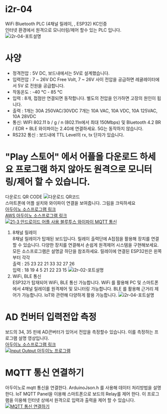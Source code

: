 # i2r-04
WiFi Bluetooth PLC (4채널 릴레이, , ESP32) KC인증  
인터넷 환경에서 원격으로 모니터링/제어 할수 있는 PLC 입니다.  
![i2r-04-포트설명](https://drive.google.com/uc?id=1IUwbM4Rgqsmrh0kV3bxDot3-EKTEZvDn)
# 사양
- 정격전압 : 5V DC, 보드내에서는 5V로 설계했습니다.
- 입력전압 : 7 ~ 26V DC Free Volt, 7 ~ 26V 사이 전압을 공급하면         레귤레이터에서 5V 로 전원을 공급합니다.
- 작동온도 : -40 ℃ - 85 ℃
- 입력 : 8개, 접점만 연결되면 동작합니다. 별도의 전압을 인가하면 고장의 원인이 됩니다.
- 출력 : 1개는 30A 250VAC/30VDC
7개는 10A VAC, 10A VDC, 10A 125VAC, 10A 28VDC
- 통신: WIFI 802.11 b / g / n (802.11n에서 최대 150Mbps) 및 Bluetooth 4.2 BR / EDR + BLE
와이파이는 2.4G에 연결하세요. 5G는 동작하지 않습니다.
- RS232 통신 : 보드내에 TTL Level의 rx, tx 단자가 있습니다.

# "Play 스토어" 에서 어플을 다운로드 하세요 프로그램 하지 않아도 원격으로 모니터링/제어 할 수 있습니다.  

다운로드 QR CODE
![다운로드 QR코드](https://drive.google.com/uc?id=1XC_ZEcT22Erb5ygi2YPTakP9xprLextJ) <br>
스마트폰에 어플 설치와 와이파이 연결을 보여줍니다. 그림을 크릭하세요  
[아두이노 소스프로그램 링크](https://github.com/kdi6033/i2r-04/tree/main/0%20Source-Program-IoT/board-i2r-04)  
[AWS 아두이노 소스프로그램 링크](https://github.com/kdi6033/i2r-04/tree/main/0%20Source-Program-IoT/board-i2r-04-aws)  
[![21-3 안드로이드 어플 사용 블루투스 와이파이 MQTT 통신](https://img.youtube.com/vi/FT0muFM24xc/0.jpg)](https://youtu.be/FT0muFM24xc)
 1) 8채널 릴레이  
8채널 릴레이가 탑재된 보드입니다. 릴레이 출력단에 A접점을 활용해 장치를 연결할 수 있습니다.
다양한 장치를 연결해서 손쉽게 원격제어 시스템을 구현해보세요. 모든 소스프로그램은 설명글 하단을 참조하세요.
릴레이에 연결된 ESP32핀은 왼쪽부터 각각 <br>
출력 : 25 23 22 21 33 32 27 26  <br>
입력 : 18 19 4 5 21 22 23 15
![i2r-02-포트설명](https://drive.google.com/uc?id=1X0wcNuqFN-zJ07sOzUsBimr1k4QfJlmA)
1) WiFi, BLE 통신  
ESP32가 탑재되어 WiFi, BLE 통신 가능합니다. WiFi 를 활용해 PC 및 스마트폰에서 4채널 릴레이를
원격제어 및 모니터링 가능합니다. 
BLE 를 활용해 근거리 제어가 가능합니다. IoT와 관련해 다양하게 활용 가능합니다.
![i2r-04-포트설명](https://drive.google.com/uc?id=1ADQGv7T-kg5jTpx5lF-GrZ1OTK7YDSBV)
# AD 컨버터 입력전압 측정
보드의 34, 35 핀에 AD콘버터가 있어서 전압을 측정할수 있습니다. 이를 측정하는 프로그램 설명 영상입니다.<br>
[아두이노 소스프로그램 링크](https://github.com/kdi6033/i2r-04/blob/main/2%20volt%20value/voltValue/voltValue.ino)  
[![Input Output 아두이노 프로그램](https://drive.google.com/uc?id=1XybM7WA4IEEQsOG3KhKcRVjbnA9dZqdu)](https://www.youtube.com/watch?v=lZQ763ljGjE)

# MQTT 통신 연결하기
아두이노로 mqtt 통신을 연결한다.
ArduinoJson.h 를 사용해 데이터 처리방법을 설명한다.
IoT MQTT Panel을 이용해 스마트폰으로 보드의 Relay를 제어 한다.
이 프로그램을 이용해 인터넷 상에서 원격으로 입력과 출력을 제어 할 수 있습니다.
[![MQTT 통신 연결하기](https://img.youtube.com/vi/u4NejCu5xnw/0.jpg)](https://youtu.be/u4NejCu5xnw)

